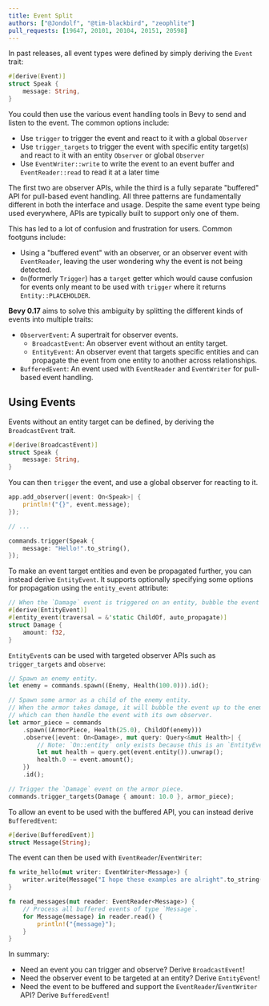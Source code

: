 ```yaml
---
title: Event Split
authors: ["@Jondolf", "@tim-blackbird", "zeophlite"]
pull_requests: [19647, 20101, 20104, 20151, 20598]
---
```


In past releases, all event types were defined by simply deriving the `Event` trait:

```rust
#[derive(Event)]
struct Speak {
    message: String,
}
```

You could then use the various event handling tools in Bevy to send and listen to the event. The common options include:

- Use `trigger` to trigger the event and react to it with a global `Observer`
- Use `trigger_targets` to trigger the event with specific entity target(s) and react to it with an entity `Observer` or global `Observer`
- Use `EventWriter::write` to write the event to an event buffer and `EventReader::read` to read it at a later time

The first two are observer APIs, while the third is a fully separate "buffered" API for pull-based event handling.
All three patterns are fundamentally different in both the interface and usage. Despite the same event type being used everywhere,
APIs are typically built to support only one of them.

This has led to a lot of confusion and frustration for users. Common footguns include:

- Using a "buffered event" with an observer, or an observer event with `EventReader`, leaving the user wondering why the event is not being detected.
- `On`(formerly `Trigger`) has a `target` getter which would cause confusion for events only meant to be used with `trigger` where it returns `Entity::PLACEHOLDER`.

**Bevy 0.17** aims to solve this ambiguity by splitting the different kinds of events into multiple traits:

- `ObserverEvent`: A supertrait for observer events.
  - `BroadcastEvent`: An observer event without an entity target.
  - `EntityEvent`: An observer event that targets specific entities and can propagate the event from one entity to another across relationships.
- `BufferedEvent`: An event used with `EventReader` and `EventWriter` for pull-based event handling.

## Using Events

Events without an entity target can be defined, by deriving the `BroadcastEvent` trait.

```rust
#[derive(BroadcastEvent)]
struct Speak {
    message: String,
}
```

You can then `trigger` the event, and use a global observer for reacting to it.

```rust
app.add_observer(|event: On<Speak>| {
    println!("{}", event.message);
});

// ...

commands.trigger(Speak {
    message: "Hello!".to_string(),
});
```

To make an event target entities and even be propagated further, you can instead derive `EntityEvent`.
It supports optionally specifying some options for propagation using the `entity_event` attribute:

```rust
// When the `Damage` event is triggered on an entity, bubble the event up to ancestors.
#[derive(EntityEvent)]
#[entity_event(traversal = &'static ChildOf, auto_propagate)]
struct Damage {
    amount: f32,
}
```

`EntityEvent`s can be used with targeted observer APIs such as `trigger_targets` and `observe`:

```rust
// Spawn an enemy entity.
let enemy = commands.spawn((Enemy, Health(100.0))).id();

// Spawn some armor as a child of the enemy entity.
// When the armor takes damage, it will bubble the event up to the enemy,
// which can then handle the event with its own observer.
let armor_piece = commands
    .spawn((ArmorPiece, Health(25.0), ChildOf(enemy)))
    .observe(|event: On<Damage>, mut query: Query<&mut Health>| {
        // Note: `On::entity` only exists because this is an `EntityEvent`.
        let mut health = query.get(event.entity()).unwrap();
        health.0 -= event.amount();
    })
    .id();

// Trigger the `Damage` event on the armor piece.
commands.trigger_targets(Damage { amount: 10.0 }, armor_piece);
```

To allow an event to be used with the buffered API, you can instead derive `BufferedEvent`:

```rust
#[derive(BufferedEvent)]
struct Message(String);
```

The event can then be used with `EventReader`/`EventWriter`:

```rust
fn write_hello(mut writer: EventWriter<Message>) {
    writer.write(Message("I hope these examples are alright".to_string()));
}

fn read_messages(mut reader: EventReader<Message>) {
    // Process all buffered events of type `Message`.
    for Message(message) in reader.read() {
        println!("{message}");
    }
}
```

In summary:

- Need an event you can trigger and observe? Derive `BroadcastEvent`!
- Need the observer event to be targeted at an entity? Derive `EntityEvent`!
- Need the event to be buffered and support the `EventReader`/`EventWriter` API? Derive `BufferedEvent`!
